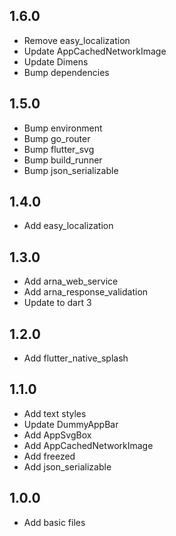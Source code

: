 ## 1.6.0

- Remove easy_localization
- Update AppCachedNetworkImage
- Update Dimens
- Bump dependencies

## 1.5.0

- Bump environment
- Bump go_router
- Bump flutter_svg
- Bump build_runner
- Bump json_serializable

## 1.4.0

- Add easy_localization

## 1.3.0

- Add arna_web_service
- Add arna_response_validation
- Update to dart 3

## 1.2.0

- Add flutter_native_splash

## 1.1.0

- Add text styles
- Update DummyAppBar
- Add AppSvgBox
- Add AppCachedNetworkImage
- Add freezed
- Add json_serializable

## 1.0.0

- Add basic files
